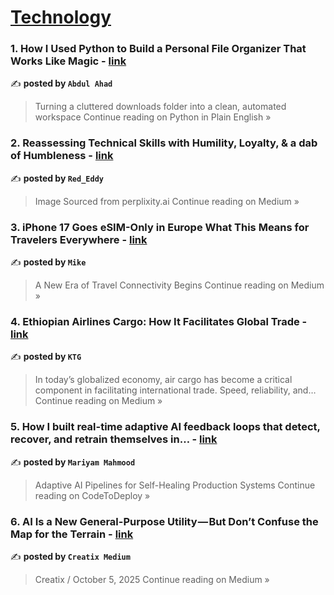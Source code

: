 
<h1><a href=https://medium.com/tag/technology/recommended target="_blank" rel="noopener noreferrer">Technology</a></h1>
<h3>1. How I Used Python to Build a Personal File Organizer That Works Like Magic - <a href="https://python.plainenglish.io/how-i-used-python-to-build-a-personal-file-organizer-that-works-like-magic-025caa253e51?source=rss------technology-5" target="_blank" rel="noopener noreferrer">link</a></h3>

✍️ **posted by `Abdul Ahad`**

<blockquote>Turning a cluttered downloads folder into a clean, automated workspace
Continue reading on Python in Plain English »</blockquote>

<h3>2. Reassessing Technical Skills with Humility, Loyalty, & a dab of Humbleness - <a href="https://medium.com/@Red_Eddy/reassessing-technical-skills-with-humility-loyalty-a-dab-of-humbleness-f45997c032e9?source=rss------technology-5" target="_blank" rel="noopener noreferrer">link</a></h3>

✍️ **posted by `Red_Eddy`**

<blockquote>Image Sourced from perplixity.ai
Continue reading on Medium »</blockquote>

<h3>3. iPhone 17 Goes eSIM-Only in Europe What This Means for Travelers Everywhere - <a href="https://medium.com/@chattraveleresim/iphone-17-goes-esim-only-in-europe-what-this-means-for-travelers-everywhere-d166f246184f?source=rss------technology-5" target="_blank" rel="noopener noreferrer">link</a></h3>

✍️ **posted by `Mike`**

<blockquote>A New Era of Travel Connectivity Begins
Continue reading on Medium »</blockquote>

<h3>4. Ethiopian Airlines Cargo: How It Facilitates Global Trade - <a href="https://medium.com/@kirubeltadele3/ethiopian-airlines-cargo-how-it-facilitates-global-trade-957fdbb01f5f?source=rss------technology-5" target="_blank" rel="noopener noreferrer">link</a></h3>

✍️ **posted by `KTG`**

<blockquote>In today’s globalized economy, air cargo has become a critical component in facilitating international trade. Speed, reliability, and…
Continue reading on Medium »</blockquote>

<h3>5. How I built real-time adaptive AI feedback loops that detect, recover, and retrain themselves in… - <a href="https://medium.com/codetodeploy/how-i-built-real-time-adaptive-ai-feedback-loops-that-detect-recover-and-retrain-themselves-in-91c97ce6d8ef?source=rss------technology-5" target="_blank" rel="noopener noreferrer">link</a></h3>

✍️ **posted by `Mariyam Mahmood`**

<blockquote>Adaptive AI Pipelines for Self-Healing Production Systems
Continue reading on CodeToDeploy »</blockquote>

<h3>6. AI Is a New General-Purpose Utility — But Don’t Confuse the Map for the Terrain - <a href="https://medium.com/@creatix/ai-is-a-new-general-purpose-utility-but-dont-confuse-the-map-for-the-terrain-1f0c60c195c0?source=rss------technology-5" target="_blank" rel="noopener noreferrer">link</a></h3>

✍️ **posted by `Creatix Medium`**

<blockquote>Creatix / October 5, 2025
Continue reading on Medium »</blockquote>

